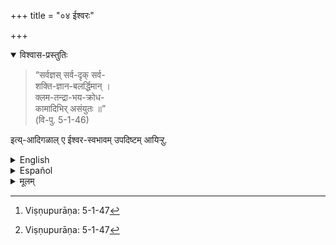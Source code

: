 +++
title = "०४ ईश्वरः"

+++

<details open><summary>विश्वास-प्रस्तुतिः</summary>

> “सर्वज्ञस् सर्व-दृक् सर्व-  
शक्ति-ज्ञान-बलर्द्धिमान् ।  
क्लम-तन्द्रा-भय-क्रोध-  
कामादिभिर् असंयुतः ॥”  
(वि-पु. 5-1-46) 

इत्य्-आदिगळाल् ए ईश्वर-स्वभावम् उपदिष्टम् आयिऱ्ऱु. 
</details>

<details><summary>English</summary>

The third class of 'Real' is Iśvara who has been thus described :-  
He is all ;[^f143]  
He knows all;  
He sees all;  
He possesses all strength, all knowledge, all power, all wealth :  
He is without fatigue, without lassitude,  
without fear, without anger, without desire and other such (blemishes).  
Thus has the nature of Iśvara been taught,

</details>

<details><summary>Español</summary>

La tercera clase de 'Real' es Iśvara, quien ha sido descrito así:-  
Él es todo; [^f143]  
Él sabe todo;  
Él ve todo;  
Posee toda fuerza, todo conocimiento, todo poder, toda riqueza:  
Él no tiene fatiga, sin lassitudes,  
Sin miedo, sin ira, sin deseo y otros (imperfecciones).  

Así se ha enseñado la naturaleza de Iśvara,
</details>


<details><summary>मूलम्</summary>

“सर्वज्ञस्सर्वदृक्सर्वशक्ति-ज्ञानबलर्द्धिमान् । क्लमतन्द्री भयक्रोधकामादिभिरसंयुतः ॥” (वि-पु. 5-1-46) इत्यादिगळाले ईश्वरस्वभावम् उपदिष्टमायिऱ्ऱु. 
</details>



[^f139]: Viṣṇupurāṇa: 2-13-98

[^f140]: ? ?

[^f141]: Bhagavadgītā: 15-16

[^f142]: Viṣṇupurāṇa: 1-6-39

[^f143]: Viṣṇupurāṇa: 5-1-47
